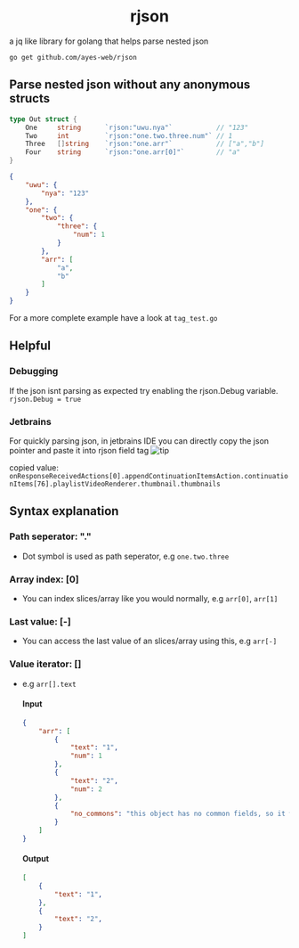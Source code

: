 <h1 align="center">rjson</h1>

a jq like library for golang that helps parse nested json

```
go get github.com/ayes-web/rjson
```

## Parse nested json without any anonymous structs
```go
type Out struct {
	One     string      `rjson:"uwu.nya"`           // "123"
	Two     int         `rjson:"one.two.three.num"` // 1
	Three   []string    `rjson:"one.arr"`           // ["a","b"]
    Four    string      `rjson:"one.arr[0]"`        // "a"
}
```

```json
{
    "uwu": {
        "nya": "123"
    },
    "one": {
        "two": {
            "three": {
                "num": 1
            }
        },
        "arr": [
            "a",
            "b"
        ]
    }
}
```

For a more complete example have a look at `tag_test.go`

## Helpful

### Debugging
If the json isnt parsing as expected try enabling the rjson.Debug variable.
```rjson.Debug = true```

### Jetbrains
For quickly parsing json, in jetbrains IDE you can directly copy the json pointer and paste it into rjson field tag
![tip](jetbrains-copy.png)

copied value: ``onResponseReceivedActions[0].appendContinuationItemsAction.continuationItems[76].playlistVideoRenderer.thumbnail.thumbnails``


## Syntax explanation

### Path seperator: "."
- Dot symbol is used as path seperator, e.g `one.two.three`

### Array index: [0]
- You can index slices/array like you would normally, e.g `arr[0]`, `arr[1]`

### Last value: [-]
- You can access the last value of an slices/array using this, e.g `arr[-]`

### Value iterator: []

- e.g `arr[].text`

    #### Input
    ```json
	{
	    "arr": [
	        {
	            "text": "1",
	            "num": 1
	        },
	        {
	            "text": "2",
	            "num": 2
	        },
	        {
	            "no_commons": "this object has no common fields, so it wont be included"
	        }
	    ]
	}
    ```

    #### Output
    ```json
    [
        {
            "text": "1",
        },
        {
            "text": "2",
        }
    ]
    ```
